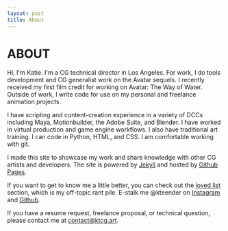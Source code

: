 ```yaml
---
layout: post
title: About
---
```

# ABOUT

Hi, I'm Katie. I'm a CG technical director in Los Angeles. For work, I do tools development and CG generalist work on the Avatar sequels. I recently received my first film credit for working on Avatar: The Way of Water. Outside of work, I write code for use on my personal and freelance animation projects. 

I have scripting and content-creation experience in a variety of DCCs including Maya, Motionbuilder, the Adobe Suite, and Blender. I have worked in virtual production and game engine workflows. I also have traditional art training. I can code in Python, HTML, and CSS. I am comfortable working with git. 

I made this site to showcase my work and share knowledge with other CG artists and developers. The site is powered by <a href="http://jekyllrb.com/">Jekyll</a> and hosted by <a href="http://pages.github.com/">Github Pages</a>.

If you want to get to know me a little better, you can check out the <a href="/loved-list.html">loved list</a> section, which is my off-topic rant pile. E-stalk me @kteender on <a href="https://www.instagram.com/kteender/">Instagram</a> and <a href="https://github.com/kteender">Github</a>.

If you have a resume request, freelance proposal, or technical question, please contact me at contact@ktcg.art.